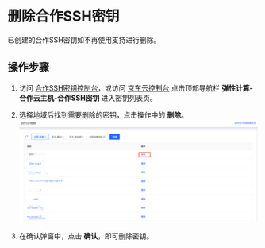 # 删除合作SSH密钥

已创建的合作SSH密钥如不再使用支持进行删除。

## 操作步骤

1. 访问 [合作SSH密钥控制台][1]，或访问 [京东云控制台][2] 点击顶部导航栏 **弹性计算-合作云主机-合作SSH密钥** 进入密钥列表页。

2. 选择地域后找到需要删除的密钥，点击操作中的 **删除**。
![sdsd](../../../../../image/COCVM/COCVM/24.png)
3. 在确认弹窗中，点击 **确认**，即可删除密钥。

[1]:https://coccns-console.jdcloud.com/service/ssh/list
[2]:https://console.jdcloud.com
